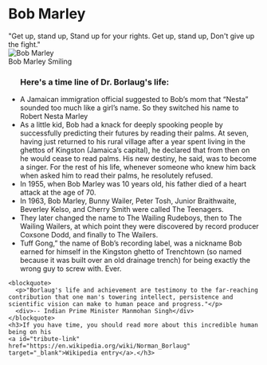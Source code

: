 <!DOCTYPE html>
<html>
<div id="main">
<h1 id="title"> Bob Marley </h1>
<div> "Get up, stand up, Stand up for your rights. Get up, stand up, Don't give up the fight." </div>
<div id="img-div">

 <img id="image" src="https://flic.kr/p/8ZbBZc" alt="Bob Marley">
 
<div id="img-caption">
Bob Marley Smiling
</div>
</div>

<div id="tribute-info">

<ul>
<h3 id="headline">Here's a time line of Dr. Borlaug's life:</h3>
<li>A Jamaican immigration official suggested to Bob’s mom that “Nesta” sounded too much like a girl’s name. So they switched his name to Robert Nesta Marley</li>

<li>As a little kid, Bob had a knack for deeply spooking people by successfully predicting their futures by reading their palms. At seven, having just returned to his rural village after a year spent living in the ghettos of Kingston (Jamaica’s capital), he declared that from then on he would cease to read palms. His new destiny, he said, was to become a singer. For the rest of his life, whenever someone who knew him back when asked him to read their palms, he resolutely refused.</li>

<li>In 1955, when Bob Marley was 10 years old, his father died of a heart attack at the age of 70.</li>

<li>In 1963, Bob Marley, Bunny Wailer, Peter Tosh, Junior Braithwaite, Beverley Kelso, and Cherry Smith were called The Teenagers.</li>

<li>They later changed the name to The Wailing Rudeboys, then to The Wailing Wailers, at which point they were discovered by record producer Coxsone Dodd, and finally to The Wailers.</li>

<li>Tuff Gong,” the name of Bob’s recording label, was a nickname Bob earned for himself in the Kingston ghetto of Trenchtown (so named because it was built over an old drainage trench) for being exactly the wrong guy to screw with. Ever.</li>
</ul>

    <blockquote>
      <p>"Borlaug's life and achievement are testimony to the far-reaching contribution that one man's towering intellect, persistence and scientific vision can make to human peace and progress."</p>
      <div>-- Indian Prime Minister Manmohan Singh</div>
    </blockquote>
    <h3>If you have time, you should read more about this incredible human being on his 
    <a id="tribute-link" href="https://en.wikipedia.org/wiki/Norman_Borlaug" target="_blank">Wikipedia entry</a>.</h3>
  </div>
</div>
